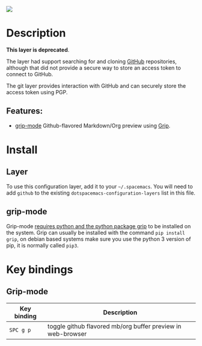 ![](img/github.png)

Description
===========

**This layer is deprecated**.

The layer had support searching for and cloning
[GitHub](http://github.com) repositories, although that did not provide
a secure way to store an access token to connect to GitHub.

The git layer provides interaction with GitHub and can securely store
the access token using PGP.

Features:
---------

-   [grip-mode](https://github.com/seagle0128/grip-mode) Github-flavored
    Markdown/Org preview using [Grip](https://github.com/joeyespo/grip).

Install
=======

Layer
-----

To use this configuration layer, add it to your `~/.spacemacs`. You will
need to add `github` to the existing `dotspacemacs-configuration-layers`
list in this file.

grip-mode
---------

Grip-mode [requires python and the python package
grip](https://github.com/seagle0128/grip-mode#prerequisite) to be
installed on the system. Grip can usually be installed with the command
`pip install grip`, on debian based systems make sure you use the python
3 version of pip, it is normally called `pip3`.

Key bindings
============

Grip-mode
---------

| Key binding | Description                                                 |
|-------------|-------------------------------------------------------------|
| `SPC g p`   | toggle github flavored mb/org buffer preview in web-browser |
